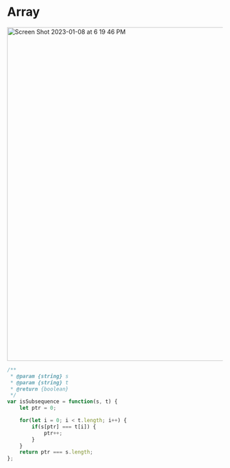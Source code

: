 # Array

<img width="779" alt="Screen Shot 2023-01-08 at 6 19 46 PM" src="https://user-images.githubusercontent.com/37787994/211226100-a74f9d83-d58f-4c2f-ba6c-d41938fb4d12.png">


```js
/**
 * @param {string} s
 * @param {string} t
 * @return {boolean}
 */
var isSubsequence = function(s, t) {
    let ptr = 0;

    for(let i = 0; i < t.length; i++) {
        if(s[ptr] === t[i]) {
            ptr++;
        }
    }
    return ptr === s.length;
};
```
